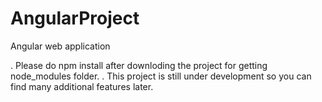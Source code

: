 # AngularProject
Angular web application

. Please do npm install after downloding the project for getting node_modules folder. 
. This project is still under development so you can find many additional features later.
